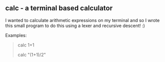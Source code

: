 ## calc - a terminal based calculator

I wanted to calculate arithmetic expressions on my terminal and so I wrote this small program to do this using a lexer and recursive descent! :) 

Examples:
> calc 1+1
> 
> calc "(1+1)/2"
